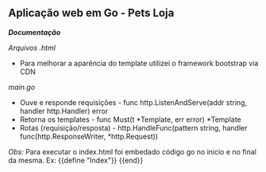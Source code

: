## Aplicação web em Go - Pets Loja

**_Documentação_**

_Arquivos .html_

- Para melhorar a aparência do template utilizei o framework bootstrap via CDN

_main.go_

- Ouve e responde requisições - func http.ListenAndServe(addr string, handler http.Handler) error
- Retorna os templates - func Must(t *Template, err error) *Template
- Rotas (requisição/resposta) - http.HandleFunc(pattern string, handler func(http.ResponseWriter, \*http.Request))

_Obs:_
Para executar o index.html foi embedado código go no inicio e no final da mesma.
Ex:
{{define "Index"}}
<bloco html>
{{end}}
